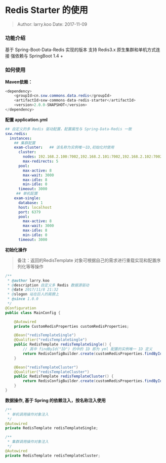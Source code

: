 Redis Starter 的使用
===

> Author: larry.koo  Date: 2017-11-09


### 功能介绍

基于 Spring-Boot-Data-Redis 实现的版本
支持 Redis3.x 原生集群和单机方式连接
强依赖与 SpringBoot 1.4 +

### 如何使用

**Maven依赖：**

```java
<dependency>
    <groupId>cn.sxw.commons.data.redis</groupId>
    <artifactId>sxw-commons-data-redis-starter</artifactId>
    <version>2.0.0-SNAPSHOT</version>
</dependency>
```

**配置 application.yml**

```yml
## 自定义的多 Redis 驱动配置，配置属性与 Spring-Data-Redis 一致
sxw.redis:
  instances:
    ## 集群配置
    exam-cluster:   ## 该名称为实例唯一ID,初始化时使用
      cluster:
        nodes: 192.168.2.100:7002,192.168.2.101:7002,192.168.2.102:7002
        max-redirects: 5
      pool:
        max-active: 8
        max-wait: 3000
        max-idle: 8
        min-idle: 0
      timeout: 3000
     ## 单机配置
    exam-single:
      database: 1
      host: localhost
      port: 6379
      pool:
        max-active: 8
        max-wait: 3000
        max-idle: 8
        min-idle: 0
      timeout: 3000
```

**初始化操作**

> 备注：返回的RedisTemplate 对象可根据自己的需求进行重载实现和配置序列化等等操作

```java
/**
 * @author larry.koo
 * @description 自定义多 Redis 数据源驱动
 * @date 2017/11/8 21:32
 * @slogon 站在巨人的肩膀上
 * @since 1.0.0
 */
@Configuration
public class MainConfig {

    @Autowired
    private CustomRedisProperties customRedisProperties;

    @Bean("redisTemplateSingle")
    @Qualifier("redisTemplateSingle")
    public RedisTemplate redisTemplateSingle() {
        // 其中 findById("ID") 的中的 ID 即为 yml 配置的实例唯一 ID 定义
        return RedisConfigBuilder.create(customRedisProperties.findById("exam-single")).build();
    }

    @Bean("redisTemplateCluster")
    @Qualifier("redisTemplateCluster")
    public RedisTemplate redisTemplateCluster() {
        return RedisConfigBuilder.create(customRedisProperties.findById("exam-cluster")).build();
    }
}
```

**数据操作, 基于 Spring 的依赖注入，按名称注入使用**

```java
/**
 * 单机调用操作对象注入
 */
@Autowired
private RedisTemplate redisTemplateSingle;

/**
 * 集群调用操作对象注入
 */
@Autowired
private RedisTemplate redisTemplateCluster;
```